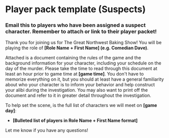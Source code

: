 # Player pack template (Suspects)
### Email this to players who have been assigned a suspect character. Remember to attach or link to their player packet!

Thank you for joining us for The Great Northwest Baking Show!  You will be playing the role of **[Role Name + First Name] (e.g. Comedian Dave)**.
 
Attached is a document containing the rules of the game and the background information for your character, including your schedule on the day of the murder.  Please take the time to read through this document at least an hour prior to game time at **[game time]**.  You don't have to memorize everything on it, but you should at least have a general familiarity about who your character is to inform your behavior and help construct your alibi during the investigation.  You may also want to print off the document and refer to it in greater detail throughout the investigation.

To help set the scene, is the full list of characters we will meet on **[game day]**:
* **[Bulleted list of players in Role Name + First Name format]**
 
Let me know if you have any questions!
